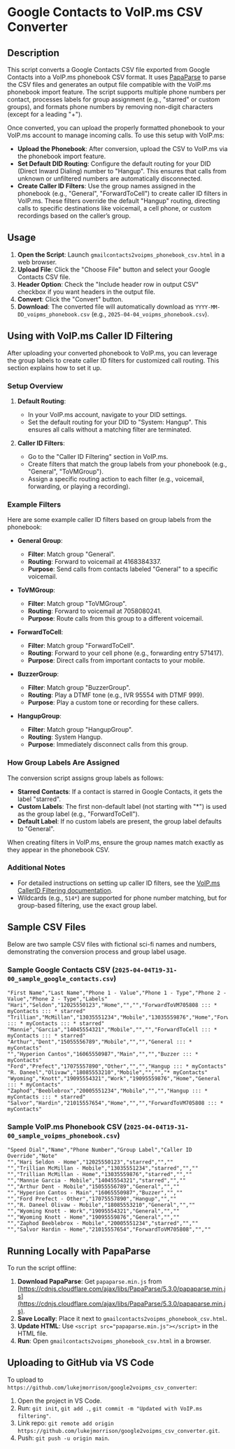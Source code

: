 # Google Contacts to VoIP.ms CSV Converter

## Description

This script converts a Google Contacts CSV file exported from Google Contacts into a VoIP.ms phonebook CSV format. It uses [PapaParse](https://www.papaparse.com/) to parse the CSV files and generates an output file compatible with the VoIP.ms phonebook import feature. The script supports multiple phone numbers per contact, processes labels for group assignment (e.g., "starred" or custom groups), and formats phone numbers by removing non-digit characters (except for a leading "+").

Once converted, you can upload the properly formatted phonebook to your VoIP.ms account to manage incoming calls. To use this setup with VoIP.ms:
- **Upload the Phonebook**: After conversion, upload the CSV to VoIP.ms via the phonebook import feature.
- **Set Default DID Routing**: Configure the default routing for your DID (Direct Inward Dialing) number to "Hangup". This ensures that calls from unknown or unfiltered numbers are automatically disconnected.
- **Create Caller ID Filters**: Use the group names assigned in the phonebook (e.g., "General", "ForwardToCell") to create caller ID filters in VoIP.ms. These filters override the default "Hangup" routing, directing calls to specific destinations like voicemail, a cell phone, or custom recordings based on the caller’s group.

## Usage

1. **Open the Script**: Launch `gmailcontacts2voipms_phonebook_csv.html` in a web browser.
2. **Upload File**: Click the "Choose File" button and select your Google Contacts CSV file.
3. **Header Option**: Check the "Include header row in output CSV" checkbox if you want headers in the output file.
4. **Convert**: Click the "Convert" button.
5. **Download**: The converted file will automatically download as `YYYY-MM-DD_voipms_phonebook.csv` (e.g., `2025-04-04_voipms_phonebook.csv`).

## Using with VoIP.ms Caller ID Filtering

After uploading your converted phonebook to VoIP.ms, you can leverage the group labels to create caller ID filters for customized call routing. This section explains how to set it up.

### Setup Overview

1. **Default Routing**:
   - In your VoIP.ms account, navigate to your DID settings.
   - Set the default routing for your DID to "System: Hangup". This ensures all calls without a matching filter are terminated.

2. **Caller ID Filters**:
   - Go to the "Caller ID Filtering" section in VoIP.ms.
   - Create filters that match the group labels from your phonebook (e.g., "General", "ToVMGroup").
   - Assign a specific routing action to each filter (e.g., voicemail, forwarding, or playing a recording).

### Example Filters

Here are some example caller ID filters based on group labels from the phonebook:

- **General Group**:
  - **Filter**: Match group "General".
  - **Routing**: Forward to voicemail at 4168384337.
  - **Purpose**: Send calls from contacts labeled "General" to a specific voicemail.

- **ToVMGroup**:
  - **Filter**: Match group "ToVMGroup".
  - **Routing**: Forward to voicemail at 7058080241.
  - **Purpose**: Route calls from this group to a different voicemail.

- **ForwardToCell**:
  - **Filter**: Match group "ForwardToCell".
  - **Routing**: Forward to your cell phone (e.g., forwarding entry 571417).
  - **Purpose**: Direct calls from important contacts to your mobile.

- **BuzzerGroup**:
  - **Filter**: Match group "BuzzerGroup".
  - **Routing**: Play a DTMF tone (e.g., IVR 95554 with DTMF 999).
  - **Purpose**: Play a custom tone or recording for these callers.

- **HangupGroup**:
  - **Filter**: Match group "HangupGroup".
  - **Routing**: System Hangup.
  - **Purpose**: Immediately disconnect calls from this group.

### How Group Labels Are Assigned

The conversion script assigns group labels as follows:
- **Starred Contacts**: If a contact is starred in Google Contacts, it gets the label "starred".
- **Custom Labels**: The first non-default label (not starting with "*") is used as the group label (e.g., "ForwardToCell").
- **Default Label**: If no custom labels are present, the group label defaults to "General".

When creating filters in VoIP.ms, ensure the group names match exactly as they appear in the phonebook CSV.

### Additional Notes

- For detailed instructions on setting up caller ID filters, see the [VoIP.ms CallerID Filtering documentation](https://wiki.voip.ms/article/CallerID_Filtering).
- Wildcards (e.g., `514*`) are supported for phone number matching, but for group-based filtering, use the exact group label.

## Sample CSV Files

Below are two sample CSV files with fictional sci-fi names and numbers, demonstrating the conversion process and group label usage.

### Sample Google Contacts CSV (`2025-04-04T19-31-00_sample_google_contacts.csv`)

```csv
"First Name","Last Name","Phone 1 - Value","Phone 1 - Type","Phone 2 - Value","Phone 2 - Type","Labels"
"Hari","Seldon","12025550123","Home","","","ForwardToVM705808 ::: * myContacts ::: * starred"
"Trillian","McMillan","13035551234","Mobile","13035559876","Home","ForwardToCell ::: * myContacts ::: * starred"
"Mannie","Garcia","14045554321","Mobile","","","ForwardToCell ::: * myContacts ::: * starred"
"Arthur","Dent","15055556789","Mobile","","","General ::: * myContacts"
"","Hyperion Cantos","16065550987","Main","","","Buzzer ::: * myContacts"
"Ford","Prefect","17075557890","Other","","","Hangup ::: * myContacts"
"R. Daneel","Olivaw","18085553210","Mobile","","","* myContacts"
"Wyoming","Knott","19095554321","Work","19095559876","Home","General ::: * myContacts"
"Zaphod","Beeblebrox","20005551234","Mobile","","","Hangup ::: * myContacts ::: * starred"
"Salvor","Hardin","21015557654","Home","","","ForwardToVM705808 ::: * myContacts"
```

### Sample VoIP.ms Phonebook CSV (`2025-04-04T19-31-00_sample_voipms_phonebook.csv`)

```csv
"Speed Dial","Name","Phone Number","Group Label","Caller ID Override","Note"
"","Hari Seldon - Home","12025550123","starred","",""
"","Trillian McMillan - Mobile","13035551234","starred","",""
"","Trillian McMillan - Home","13035559876","starred","",""
"","Mannie Garcia - Mobile","14045554321","starred","",""
"","Arthur Dent - Mobile","15055556789","General","",""
"","Hyperion Cantos - Main","16065550987","Buzzer","",""
"","Ford Prefect - Other","17075557890","Hangup","",""
"","R. Daneel Olivaw - Mobile","18085553210","General","",""
"","Wyoming Knott - Work","19095554321","General","",""
"","Wyoming Knott - Home","19095559876","General","",""
"","Zaphod Beeblebrox - Mobile","20005551234","starred","",""
"","Salvor Hardin - Home","21015557654","ForwardToVM705808","",""
```

## Running Locally with PapaParse

To run the script offline:
1. **Download PapaParse**: Get `papaparse.min.js` from [https://cdnjs.cloudflare.com/ajax/libs/PapaParse/5.3.0/papaparse.min.js](https://cdnjs.cloudflare.com/ajax/libs/PapaParse/5.3.0/papaparse.min.js).
2. **Save Locally**: Place it next to `gmailcontacts2voipms_phonebook_csv.html`.
3. **Update HTML**: Use `<script src="papaparse.min.js"></script>` in the HTML file.
4. **Run**: Open `gmailcontacts2voipms_phonebook_csv.html` in a browser.

## Uploading to GitHub via VS Code

To upload to `https://github.com/lukejmorrison/google2voipms_csv_converter`:
1. Open the project in VS Code.
2. Run: `git init`, `git add .`, `git commit -m "Updated with VoIP.ms filtering"`.
3. Link repo: `git remote add origin https://github.com/lukejmorrison/google2voipms_csv_converter.git`.
4. Push: `git push -u origin main`.

```